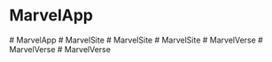 # MarvelApp
#   M a r v e l A p p  
 #   M a r v e l S i t e  
 #   M a r v e l S i t e  
 #   M a r v e l S i t e  
 #   M a r v e l V e r s e  
 #   M a r v e l V e r s e  
 #   M a r v e l V e r s e  
 